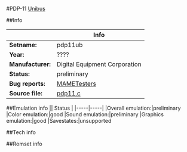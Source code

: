 #PDP-11 [Unibus](M9301-YA)

##Info

||Info|
|-----|-----|
|**Setname:**|pdp11ub
|**Year:**|????
|**Manufacturer:**|Digital Equipment Corporation
|**Status:**|preliminary
|**Bug reports:**|[MAMETesters](http://mametesters.org/view_all_set.php?type=1&temporary=y&search=pdp11.c)
|**Source file:**|[pdp11.c](https://github.com/mamedev/mame/blob/master/src/mess/drivers/pdp11.c)

##Emulation info
|| Status |
|-----|-----|
|Overall emulation:|preliminary
|Color emulation:|good
|Sound emulation:|preliminary
|Graphics emulation:|good
|Savestates:|unsupported

##Tech info

##Romset info

<!--- START OF EDITED COMMENT DO NOT TOUCH TEXT ABOVE-->
